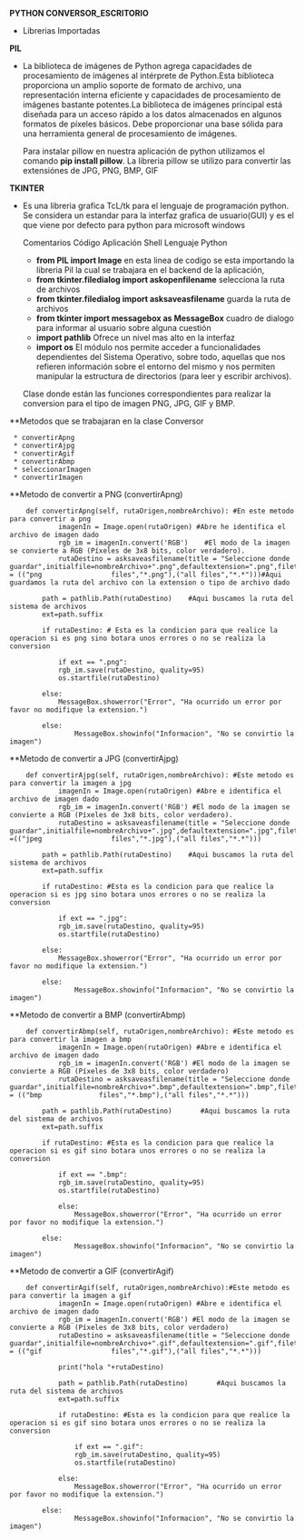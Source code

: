   **PYTHON CONVERSOR_ESCRITORIO** 
 
  * Librerias Importadas
  		
  **PIL**
  * La biblioteca de imágenes de Python agrega capacidades de procesamiento de imágenes al intérprete de Python.Esta biblioteca proporciona un amplio 
    soporte de formato de archivo, una representación interna eficiente y capacidades de procesamiento de imágenes bastante potentes.La biblioteca de 
    imágenes principal está diseñada para un acceso rápido a los datos almacenados en algunos formatos de píxeles básicos. Debe proporcionar una base 
    sólida para una herramienta general de procesamiento de imágenes.
         
    Para instalar pillow en nuestra aplicación de python utilizamos el comando **pip install pillow**. La libreria pillow se utilizo para convertir las extensiónes de     JPG, PNG, BMP, GIF
      
  **TKINTER**
  * Es una libreria grafica TcL/tk para el lenguaje de programación python. Se considera un estandar para la interfaz grafica de usuario(GUI) y es el que viene por       defecto para python para microsoft windows 
      
    Comentarios Código Aplicación Shell Lenguaje Python

     * **from PIL import Image** en esta linea de codigo se esta importando la libreria Pil la cual se trabajara en el backend de la aplicación, 
     * **from tkinter.filedialog import askopenfilename** selecciona la ruta de archivos
     * **from tkinter.filedialog import asksaveasfilename** guarda la ruta de archivos
     * **from tkinter import messagebox as MessageBox** cuadro de dialogo para informar al usuario sobre alguna cuestión
     * **import pathlib** Ofrece un nivel mas alto en la interfaz
     * **import os** El módulo nos permite acceder a funcionalidades dependientes del Sistema Operativo, sobre todo, aquellas que nos refieren información 
       sobre el entorno del mismo y nos permiten manipular la estructura de directorios (para leer y escribir archivos).
	
    Clase donde están las funciones correspondientes para realizar la conversion para el tipo de imagen PNG, JPG, GIF y BMP.
	
	
   **Metodos que se trabajaran en la clase Conversor 
   
     * convertirApng
     * convertirAjpg
     * convertirAgif
     * convertirAbmp
     * seleccionarImagen
     * convertirImagen
	
   **Metodo de convertir a PNG (convertirApng)
	
		def convertirApng(self, rutaOrigen,nombreArchivo): #En este metodo para convertir a png
     			imagenIn = Image.open(rutaOrigen) #Abre he identifica el archivo de imagen dado
        	   	rgb_im = imagenIn.convert('RGB')    #El modo de la imagen se convierte a RGB (Píxeles de 3x8 bits, color verdadero).
        		rutaDestino = asksaveasfilename(title = "Seleccione donde guardar",initialfile=nombreArchivo+".png",defaultextension=".png",filetypes = (("png 			       files","*.png"),("all files","*.*")))#Aqui guardamos la ruta del archivo con la extension o tipo de archivo dado

       		path = pathlib.Path(rutaDestino)    #Aqui buscamos la ruta del sistema de archivos    
        	ext=path.suffix

       	 	if rutaDestino: # Esta es la condicion para que realice la operacion si es png sino botara unos errores o no se realiza la conversion 
            
            	if ext == ".png":
                rgb_im.save(rutaDestino, quality=95)                
                os.startfile(rutaDestino)
                
            else:
                MessageBox.showerror("Error", "Ha ocurrido un error por favor no modifique la extension.")

        	else:
            		MessageBox.showinfo("Informacion", "No se convirtio la imagen")
	
   **Metodo de convertir a JPG (convertirAjpg)
	
		def convertirAjpg(self, rutaOrigen,nombreArchivo): #Este metodo es para convertir la imagen a jpg
       			imagenIn = Image.open(rutaOrigen) #Abre e identifica el archivo de imagen dado
        		rgb_im = imagenIn.convert('RGB') #El modo de la imagen se convierte a RGB (Píxeles de 3x8 bits, color verdadero).
        		rutaDestino = asksaveasfilename(title = "Seleccione donde guardar",initialfile=nombreArchivo+".jpg",defaultextension=".jpg",filetypes =(("jpeg 			       files","*.jpg"),("all files","*.*")))

        	path = pathlib.Path(rutaDestino)    #Aqui buscamos la ruta del sistema de archivos     
        	ext=path.suffix

        	if rutaDestino: #Esta es la condicion para que realice la operacion si es jpg sino botara unos errores o no se realiza la conversion
            
            	if ext == ".jpg":
                rgb_im.save(rutaDestino, quality=95)                
                os.startfile(rutaDestino)
                
            else:
                MessageBox.showerror("Error", "Ha ocurrido un error por favor no modifique la extension.")

        	else:
            		MessageBox.showinfo("Informacion", "No se convirtio la imagen")
			
   **Metodo de convertir a BMP (convertirAbmp)
	
		def convertirAbmp(self, rutaOrigen,nombreArchivo): #Este metodo es para convertir la imagen a bmp
        		imagenIn = Image.open(rutaOrigen) #Abre e identifica el archivo de imagen dado
        		rgb_im = imagenIn.convert('RGB') #El modo de la imagen se convierte a RGB (Píxeles de 3x8 bits, color verdadero)
        		rutaDestino = asksaveasfilename(title = "Seleccione donde guardar",initialfile=nombreArchivo+".bmp",defaultextension=".bmp",filetypes = (("bmp 				files","*.bmp"),("all files","*.*")))

        	path = pathlib.Path(rutaDestino)       #Aqui buscamos la ruta del sistema de archivos    
        	ext=path.suffix

        	if rutaDestino: #Esta es la condicion para que realice la operacion si es gif sino botara unos errores o no se realiza la conversion
            
            	if ext == ".bmp":
                rgb_im.save(rutaDestino, quality=95)                
                os.startfile(rutaDestino)
                
            	else:
                	MessageBox.showerror("Error", "Ha ocurrido un error por favor no modifique la extension.")

        	else:
            		MessageBox.showinfo("Informacion", "No se convirtio la imagen")
	
   **Metodo de convertir a GIF (convertirAgif)
	
	 	def convertirAgif(self, rutaOrigen,nombreArchivo):#Este metodo es para convertir la imagen a gif
        		imagenIn = Image.open(rutaOrigen) #Abre e identifica el archivo de imagen dado
        		rgb_im = imagenIn.convert('RGB') #El modo de la imagen se convierte a RGB (Píxeles de 3x8 bits, color verdadero)
       			rutaDestino = asksaveasfilename(title = "Seleccione donde guardar",initialfile=nombreArchivo+".gif",defaultextension=".gif",filetypes = (("gif 			       files","*.gif"),("all files","*.*")))
			
        		print("hola "+rutaDestino)

        		path = pathlib.Path(rutaDestino)       #Aqui buscamos la ruta del sistema de archivos   
        		ext=path.suffix

        		if rutaDestino: #Esta es la condicion para que realice la operacion si es gif sino botara unos errores o no se realiza la conversion
            
            		if ext == ".gif":
                	rgb_im.save(rutaDestino, quality=95)                
                	os.startfile(rutaDestino)
                
            	else:
                	MessageBox.showerror("Error", "Ha ocurrido un error por favor no modifique la extension.")

        	else:
            		MessageBox.showinfo("Informacion", "No se convirtio la imagen")
